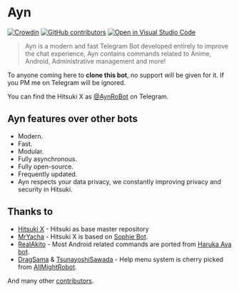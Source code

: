 # Ayn

[![Crowdin](https://badges.crowdin.net/hitsukix/localized.svg)](https://crowdin.com/project/hitsukix)
[![GitHub contributors](https://img.shields.io/github/contributors/HitsukiNetwork/HitsukiX.svg)](https://GitHub.com/HitsukiNetwork/HitsukiX/graphs/contributors/)
[![Open in Visual Studio Code](https://open.vscode.dev/badges/open-in-vscode.svg)](https://open.vscode.dev/HitsukiNetwork/HitsukiX)

> Ayn is a modern and fast Telegram Bot developed entirely to improve the chat experience,
> Ayn contains commands related to Anime, Android, Administrative management and more!

To anyone coming here to **clone this bot**, no support will be given for it. If you PM me on Telegram will be ignored.

You can find the Hitsuki X as [@AynRoBot](https://t.me/AynRoBot) on Telegram.

## Ayn features over other bots

* Modern.
* Fast.
* Modular.
* Fully asynchronous.
* Fully open-source.
* Frequently updated.
* Ayn respects your data privacy, we constantly improving privacy and security in Hitsuki.

## Thanks to

* [Hitsuki X](https://github.com/HitsukiNetwork/HitsukiX) - Hitsuki as base master repository
* [MrYacha](https://github.com/MrYacha) - Hitsuki X is based on [Sophie Bot](https://gitlab.com/SophieBot/sophie).
* [RealAkito](https://github.com/RealAkito) - Most Android related commands are ported from [Haruka Aya bot](https://gitlab.com/HarukaNetwork/OSS/HarukaAya).
* [DragSama](https://github.com/DragSama) & [TsunayoshiSawada](https://github.com/TsunayoshiSawada) - Help menu system is cherry picked from [AllMightRobot](https://github.com/AnimeKaizoku/AllMightRobot).

And many other [contributors](https://GitHub.com/HitsukiNetwork/HitsukiX/graphs/contributors/).
